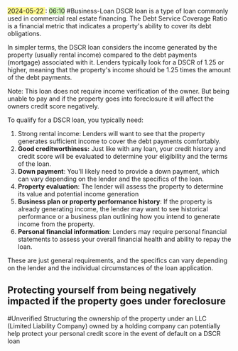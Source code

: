 <span style="background:#fff88f">2024-05-22 </span>: <span style="background:#d3f8b6">06:10</span>
#Business-Loan
DSCR loan is a type of loan commonly used in commercial real estate financing. The Debt Service Coverage Ratio is a financial metric that indicates a property's ability to cover its debt obligations.

In simpler terms, the DSCR loan considers the income generated by the property (usually rental income) compared to the debt payments (mortgage) associated with it. Lenders typically look for a DSCR of 1.25 or higher, meaning that the property's income should be 1.25 times the amount of the debt payments.

Note: This loan does not require income verification of the owner. But being unable to pay and if the property goes into foreclosure it will affect the owners credit score negatively.

To qualify for a DSCR loan, you typically need:

1. Strong rental income: Lenders will want to see that the property generates sufficient income to cover the debt payments comfortably.    
2. **Good creditworthiness:** Just like with any loan, your credit history and credit score will be evaluated to determine your eligibility and the terms of the loan.    
3. **Down payment**: You'll likely need to provide a down payment, which can vary depending on the lender and the specifics of the loan.    
4. **Property evaluation**: The lender will assess the property to determine its value and potential income generation    
5. **Business plan or property performance history**: If the property is already generating income, the lender may want to see historical performance or a business plan outlining how you intend to generate income from the property.
6. **Personal financial information**: Lenders may require personal financial statements to assess your overall financial health and ability to repay the loan.

These are just general requirements, and the specifics can vary depending on the lender and the individual circumstances of the loan application.


## Protecting yourself from being negatively impacted if the property goes under foreclosure
#Unverified
Structuring the ownership of the property under an LLC (Limited Liability Company) owned by a holding company can potentially help protect your personal credit score in the event of default on a DSCR loan
